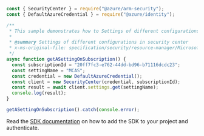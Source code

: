 ```javascript
const { SecurityCenter } = require("@azure/arm-security");
const { DefaultAzureCredential } = require("@azure/identity");

/**
 * This sample demonstrates how to Settings of different configurations in security center
 *
 * @summary Settings of different configurations in security center
 * x-ms-original-file: specification/security/resource-manager/Microsoft.Security/stable/2021-07-01/examples/Settings/GetSetting_example.json
 */
async function getASettingOnSubscription() {
  const subscriptionId = "20ff7fc3-e762-44dd-bd96-b71116dcdc23";
  const settingName = "MCAS";
  const credential = new DefaultAzureCredential();
  const client = new SecurityCenter(credential, subscriptionId);
  const result = await client.settings.get(settingName);
  console.log(result);
}

getASettingOnSubscription().catch(console.error);
```

Read the [SDK documentation](https://github.com/Azure/azure-sdk-for-js/blob/%40azure%2Farm-security_5.0.0/sdk/security/arm-security/README.md) on how to add the SDK to your project and authenticate.
